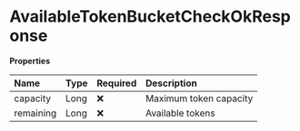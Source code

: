 # AvailableTokenBucketCheckOkResponse

**Properties**

| Name      | Type | Required | Description            |
| :-------- | :--- | :------- | :--------------------- |
| capacity  | Long | ❌       | Maximum token capacity |
| remaining | Long | ❌       | Available tokens       |

<!-- This file was generated by liblab | https://liblab.com/ -->
